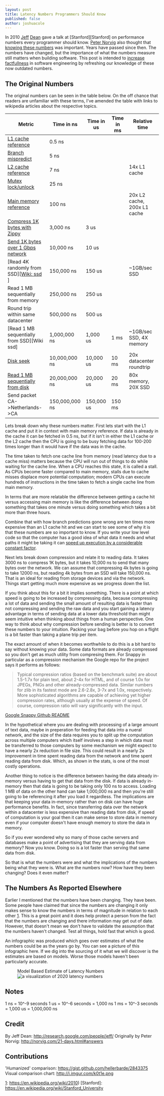 ```yaml
---
layout: post
title: Latency Numbers Programmers Should Know
published: false
author: joshuacole
---
```


In 2010 [Jeff][Wiki: Jeff] [Dean][Google: Jeff] gave a talk at [Stanford][Stanford] on 
performance numbers every programmer should know. [Peter Norvig][Wiki: Peter] also thought 
that [knowing these numbers][Answers: Peter] was important. Years have passed since then. 
The numbers have changed, but the importance of what the numbers measure still matters when 
building software. This post is intended to [increase factfullness][destiny instinct] in 
software engineering by refreshing our knowledge of these now outdated numbers. 

## The Original Numbers

The original numbers can be seen in the table below. On the off chance that readers are 
unfamiliar with these terms, I've amended the table with links to wikipedia articles about 
the respective topics.

Metric                            | Time in ns       | Time in us  | Time in ms | Relative time
----------------------------------|------------------|-------------|------------|---------------
[L1 cache reference][wiki: cache] |           0.5 ns |             |            |
[Branch mispredict][Wiki: predict]|           5   ns |             |            |
[L2 cache reference][Wiki: cache] |           7   ns |             |            | 14x L1 cache
[Mutex lock/unlock][Wiki: lock]   |          25   ns |             |            |
[Main memory reference][Wiki: mem]|         100   ns |             |            | 20x L2 cache, 200x L1 cache
[Compress 1K bytes with Zippy][Wiki: zippy] |       3,000   ns |       3 us  |            |
[Send 1K bytes over 1 Gbps network][Wiki: network] |      10,000   ns |      10 us  |            |
[Read 4K randomly from SSD][[Wiki: ssd] ]        |     150,000   ns |     150 us  |            | ~1GB/sec SSD
Read 1 MB sequentially from memory |     250,000   ns |     250 us  |            |
Round trip within same datacenter |     500,000   ns |     500 us  |            |
[Read 1 MB sequentially from SSD][Wiki ssd] |   1,000,000   ns |   1,000 us  | 1 ms       |~1GB/sec SSD, 4X memory
[Disk seek][Wiki: HD]                         |  10,000,000   ns |  10,000 us  | 10 ms      |20x datacenter roundtrip
[Read 1 MB sequentially from disk][Wiki: HD]  |  20,000,000   ns |  20,000 us  | 20 ms      | 80x memory, 20X SSD
Send packet CA->Netherlands->CA   | 150,000,000   ns | 150,000 us  | 150 ms     |

Lets break down why these numbers matter. First lets start with the L1 cache and put it in context 
with main memory reference. If data is already in the cache it can be fetched in 0.5 ns, but if it 
isn't in either the L1 cache or the L2 cache then the CPU is going to be busy fetching data for 
100-200 times longer than it would have if the data was in the cache.

The time taken to fetch one cache line from memory (read latency due to a cache miss) matters because the CPU will run out of things to do while waiting for the cache line. When a CPU reaches this state, it is called a stall. As CPUs become faster compared to main memory, stalls due to cache misses displace more potential computation; modern CPUs can execute hundreds of instructions in the time taken to fetch a single cache line from main memory.

In terms that are more relatable the difference between getting a cache hit versus accessing main 
memory is like the difference between doing something that takes one minute versus doing something 
which takes a bit more than three hours.

Combine that with how branch predictions gone wrong are ten times more expensive than an L1 cache 
hit and we can start to see some of why it is that these numbers are so important to know. If you 
write your low level code so that the computer has a good idea of what data it needs and what paths 
it might be taking it can [speed up execution by a considerable constant factor][so: speedy].

Next lets break down compression and relate it to reading data. It takes 3000 ns to compress 
1K bytes, but it takes 10,000 ns to send that many bytes over the network. We can assume that 
compressing 4k bytes is going to take 12000 ns, but reading 4k bytes from an SSD will take 
150,000 ns. That is an ideal for reading from storage devices and via the network. Things 
start getting much more expensive as we progress down the list.

If you think about this for a bit it implies something. There is a point at which speed is 
going to be increased by compressing data, because compressing a lot of data and sending the 
small amount of resulting data is faster than not compressing and sending the raw data 
and you start gaining a latency advantage in terms of sending data at a lower data threshold 
than might seem intuitive when thinking about things from a human perspective. One way to think 
about why compression before sending is better is to convert these numbers to your intuition. Packing 
your bag before you hop on a flight is a bit faster than taking a plane trip per item. 

The exact amount of when it becomes worthwhile to do this is a bit hard to say without knowing 
your data. Some data formats are already compressed so you don't get as much utility from 
compresing them. For Snappy in particular as a compression mechanism the Google repo for the project 
says it performs as follows:

<div class="p">
    <blockquote>
        Typical compression ratios (based on the benchmark suite) are about 1.5-1.7x for plain text, about 2-4x for HTML, and of course 1.0x for JPEGs, PNGs and other already-compressed data. Similar numbers for zlib in its fastest mode are 2.6-2.8x, 3-7x and 1.0x, respectively. More sophisticated algorithms are capable of achieving yet higher compression rates, although usually at the expense of speed. Of course, compression ratio will vary significantly with the input.
    </blockquote>
    <footer>
        <a href="https://github.com/google/snappy/blob/ea368c2f07de5f31146a10214f27d15091b09771/README.md#performance">Google Snappy Github README</a>
    </footer>
</div>

In the hypothetical where you are dealing with processing of a large amount of text data, 
maybe in preperation for feeding that data into a nueral network, and the size of the data 
requires you to split up the computation across multiple computers which itself involves a 
step in which data must be transferred to those computers by some mechanism we might expect 
to have a nearly 2x reduction in file size. This could result in a nearly 2x improvement 
in time spent reading data from the network and time spent reading data from disk. Which, 
as shown in the stats, is one of the most costly operations.

Another thing to notice is the difference between having the data already in-memory versus 
having to get that data from the disk. If data is already in-memory then that data is going 
to be taking only 100 ns to access. Loading 1 MB of data on the other hand can take 
1,000,000 ns and then you're still going to be referencing it after you load it regardless.
The implications are that keeping your data in-memory rather than on disk can have huge 
performance benefits. In fact, since transferring data over the network within a datacenter 
is less expensive than reading data from disk, if speed of computation is your goal then it 
can make sense to store data in memory even if your computer doesn't have enough memory to 
store the data in memory.

So if you ever wondered why so many of those cache servers and databases make a point of advertising 
that they are serving data from memory? Now you know. Doing so is a lot faster than serving that 
same data from disk.

So that is what the numbers were and what the implications of the numbers being what they were is.
What are the numbers now? How have they been changing? Does it even matter?


## The Numbers As Reported Elsewhere

Earlier I mentioned that the numbers have been changing. They have been. 
Some people have claimed that since the numbers are changing it only makes sense 
to know the numbers in terms of magnitude in relation to each other [1]. This is 
a great point and it does help protect a person from the fact that the numbers 
are changing and there information may get out of date. However, that doesn't 
mean we don't have to validate the assumption that the numbers haven't changed. 
Test all things, hold fast that which is good.

An infographic was produced which goes over estimates of what the numbers could be 
as the years go by. You can see a picture of this infographic here. If we dig into 
the sourcing of it what we will discover is the estimates are based on models. Worse
those models haven't been particularly accurate.


<figure class="fullwidth">
    <figcaption>Model Based Estimate of Latency Numbers</figcaption>
    <img src="/img/programming_numbers/model_estimate_2020.png" alt="a visualization of 2020 latency numbers" />
</figure>



Notes
-----

1 ns = 10^-9 seconds
1 us = 10^-6 seconds = 1,000 ns
1 ms = 10^-3 seconds = 1,000 us = 1,000,000 ns

Credit
------

By Jeff Dean:               <http://research.google.com/people/jeff/>
Originally by Peter Norvig: <http://norvig.com/21-days.html#answers>

Contributions
-------------

'Humanized' comparison:  <https://gist.github.com/hellerbarde/2843375>
Visual comparison chart: <http://i.imgur.com/k0t1e.png>


[1]: https://softwareengineering.stackexchange.com/questions/312485/how-can-jeff-deans-latency-numbers-every-programmer-should-know-be-accurate-i
[2]: https://colin-scott.github.io/personal_website/research/interactive_latency.html
[3]: https://gist.github.com/jboner/2841832

[1]: https://en.wikipedia.org/wiki/2010)
[Stanford]: https://en.wikipedia.org/wiki/Stanford_University

[Wiki: Jeff]: https://en.wikipedia.org/wiki/Jeff_Dean
[Google: Jeff]: https://research.google.com/people/jeff/

[Wiki: Peter]: https://en.wikipedia.org/wiki/Peter_Norvig
[Answers: Peter]: https://norvig.com/21-days.html#answers

[destiny instinct]: https://www.gapminder.org/factfulness/destiny/


[Wiki: cache]: https://en.wikipedia.org/wiki/CPU_cache
[Wiki: predict]: https://en.wikipedia.org/wiki/Branch_predictor
[Wiki: lock]: https://en.wikipedia.org/wiki/Lock_(computer_science)
[Wiki: mem]: https://en.wikipedia.org/wiki/Computer_data_storage#Primary_storage
[Wiki: zippy]: https://en.wikipedia.org/wiki/Snappy_(compression)
[Wiki: network]: https://en.wikipedia.org/wiki/Network_traffic
[Wiki: ssd]: https://en.wikipedia.org/wiki/Solid-state_drive
[Wiki: hd]: https://en.wikipedia.org/wiki/Hard_disk_drive

[so: speedy]: https://stackoverflow.com/questions/11227809/why-is-processing-a-sorted-array-faster-than-processing-an-unsorted-array